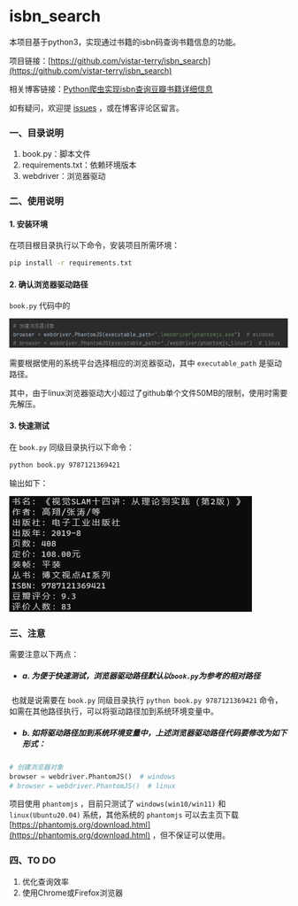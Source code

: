 # isbn_search

本项目基于python3，实现通过书籍的isbn码查询书籍信息的功能。

项目链接：[https://github.com/vistar-terry/isbn_search](https://github.com/vistar-terry/isbn_search)

相关博客链接：[Python爬虫实现isbn查询豆瓣书籍详细信息](https://blog.csdn.net/maizousidemao/article/details/102532075)

如有疑问，欢迎提 [issues](https://github.com/vistar-terry/isbn_search/issues) ，或在博客评论区留言。



### 一、目录说明

1. book.py：脚本文件
2. requirements.txt：依赖环境版本
3. webdriver：浏览器驱动



### 二、使用说明

#### 1. 安装环境

在项目根目录执行以下命令，安装项目所需环境：

```bash
pip install -r requirements.txt
```



#### 2. 确认浏览器驱动路径

`book.py` 代码中的

![image-20230503195311156](img/image-20230503195311156.png)

需要根据使用的系统平台选择相应的浏览器驱动，其中 `executable_path` 是驱动路径。

其中，由于linux浏览器驱动大小超过了github单个文件50MB的限制，使用时需要先解压。



#### 3. 快速测试

在 `book.py` 同级目录执行以下命令：

```bash
python book.py 9787121369421
```

输出如下：

![image-20230503215055017](img/image-20230503215055017.png)



### 三、注意

需要注意以下两点：

- ##### a. 为便于快速测试，浏览器驱动路径默认以`book.py`为参考的相对路径

​		也就是说需要在 `book.py` 同级目录执行 `python book.py 9787121369421` 命令，如需在其他路径执行，可以将驱动路径加到系统环境变量中。

- ##### b. 如将驱动路径加到系统环境变量中，上述浏览器驱动路径代码要修改为如下形式：

```python
# 创建浏览器对象
browser = webdriver.PhantomJS()  # windows
# browser = webdriver.PhantomJS()  # linux
```

项目使用 `phantomjs` ，目前只测试了 `windows(win10/win11)` 和 `linux(Ubuntu20.04)` 系统，其他系统的 `phantomjs` 可以去主页下载 [https://phantomjs.org/download.html](https://phantomjs.org/download.html) ，但不保证可以使用。



### 四、TO DO

1. 优化查询效率
2. 使用Chrome或Firefox浏览器
